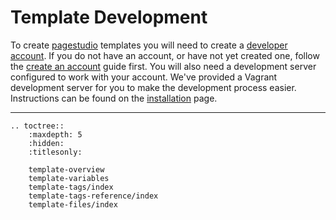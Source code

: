 # Template Development

To create [pagestudio] templates you will need to create a [developer account](http://). If you do not have an account, or have not yet created one, follow the [create an account](http://) guide first. You will also need a development server configured to work with your account. We've provided a Vagrant development server for you to make the development process easier. Instructions can be found on the [installation] page. 

----


[installation]: http://#
[pagestudio]: http://pagestudiocms.com/

```eval_rst
.. toctree::
    :maxdepth: 5
    :hidden:
    :titlesonly:

    template-overview
    template-variables
    template-tags/index
    template-tags-reference/index
    template-files/index
```